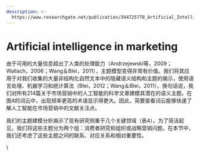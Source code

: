 ```yaml
---
description: >-
  https://www.researchgate.net/publication/344725778_Artificial_Intelligence_in_Marketing_Bibliometric_Analysis_Topic_Modeling_and_Research_Agenda
---
```


# Artificial intelligence in marketing

由于可用的大量信息超出了人类的处理能力（Andrzejewski等，2009；Wallach，2006；Wang＆Blei，2011），主题模型变得非常有价值。我们将其应用于对我们收集的大量非结构化自然文本中的隐藏语义结构和主题的揭示，使用语言处理、机器学习和统计算法（Blei，2012；Wang＆Blei，2011）。换句话说，我们对所有214篇关于市场营销中的人工智能的科学文章建模其潜在的语义主题。在图4的词云中，出现频率更高的术语显示得更大。因此，简要查看词云能够快速了解人工智能在市场营销中的文献关注点。

我们的主题建模分析揭示了现有研究侧重于几个关键领域（表4）。为了简洁起见，我们将这些主题分为两个组：消费者研究和组织或战略营销问题。在本节中，我们还考虑了这些主题之间的联系、对应关系和相对重要性。

\


